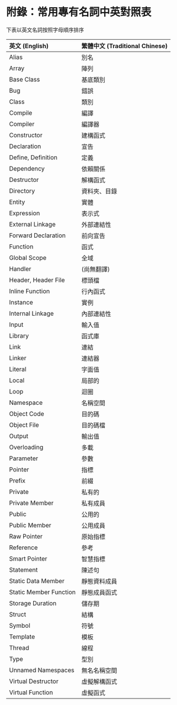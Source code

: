 # 附錄：常用專有名詞中英對照表

下表以英文名詞按照字母順序排序

| 英文 (English) | 繁體中文 (Traditional Chinese) |
| :------------- | :------------- |
| Alias | 別名 |
| Array | 陣列 |
| Base Class | 基底類別 |
| Bug | 錯誤 |
| Class | 類別 |
| Compile | 編譯 |
| Compiler | 編譯器 |
| Constructor | 建構函式 |
| Declaration | 宣告 |
| Define, Definition | 定義 |
| Dependency | 依賴關係 |
| Destructor | 解構函式 |
| Directory | 資料夾、目錄 |
| Entity | 實體 |
| Expression | 表示式 |
| External Linkage | 外部連結性 |
| Forward Declaration | 前向宣告 |
| Function | 函式 |
| Global Scope | 全域 |
| Handler | (尚無翻譯) |
| Header, Header File | 標頭檔 |
| Inline Function | 行內函式 |
| Instance | 實例 |
| Internal Linkage | 內部連結性 |
| Input | 輸入值 |
| Library | 函式庫 |
| Link | 連結 |
| Linker | 連結器 |
| Literal | 字面值 |
| Local | 局部的 |
| Loop | 迴圈 |
| Namespace | 名稱空間 |
| Object Code | 目的碼 |
| Object File | 目的碼檔 |
| Output | 輸出值 |
| Overloading | 多載 |
| Parameter | 參數 |
| Pointer | 指標 |
| Prefix | 前綴 |
| Private | 私有的 |
| Private Member | 私有成員 |
| Public | 公用的 |
| Public Member | 公用成員 |
| Raw Pointer | 原始指標 |
| Reference | 參考 |
| Smart Pointer | 智慧指標 |
| Statement | 陳述句 |
| Static Data Member | 靜態資料成員 |
| Static Member Function | 靜態成員函式 |
| Storage Duration | 儲存期 |
| Struct | 結構 |
| Symbol | 符號 |
| Template | 模板 |
| Thread | 線程 |
| Type | 型別 |
| Unnamed Namespaces | 無名名稱空間 |
| Virtual Destructor | 虛擬解構函式 |
| Virtual Function | 虛擬函式 |
